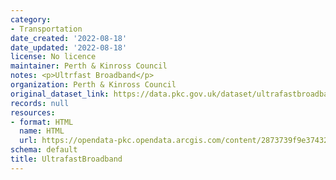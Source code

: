 ```yaml
---
category:
- Transportation
date_created: '2022-08-18'
date_updated: '2022-08-18'
license: No licence
maintainer: Perth & Kinross Council
notes: <p>Ultrfast Broadband</p>
organization: Perth & Kinross Council
original_dataset_link: https://data.pkc.gov.uk/dataset/ultrafastbroadband
records: null
resources:
- format: HTML
  name: HTML
  url: https://opendata-pkc.opendata.arcgis.com/content/2873739f9e3743298dc5a3a4f03b2260
schema: default
title: UltrafastBroadband
---
```

